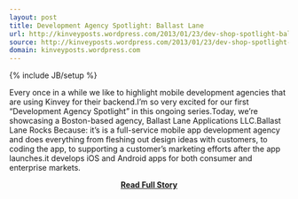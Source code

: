 ```yaml
---
layout: post
title: Development Agency Spotlight: Ballast Lane
url: http://kinveyposts.wordpress.com/2013/01/23/dev-shop-spotlight-ballast-lane/
source: http://kinveyposts.wordpress.com/2013/01/23/dev-shop-spotlight-ballast-lane/
domain: kinveyposts.wordpress.com
---
```

{% include JB/setup %}<p>Every once in a while we like to highlight mobile development agencies that are using Kinvey for their backend.I’m so very excited for our first “Development Agency Spotlight” in this ongoing series.Today, we’re showcasing a Boston-based agency, Ballast Lane Applications LLC.Ballast Lane Rocks Because:
 it’s is a full-service mobile app development agency and does everything from fleshing out design ideas with customers, to coding the app, to supporting a customer’s marketing efforts after the app launches.it develops iOS and Android apps for both consumer and enterprise markets.</p>
<center><p><a href="http://kinveyposts.wordpress.com/2013/01/23/dev-shop-spotlight-ballast-lane/" style='padding:25px; font-sze:18px; font-weight: bold;'>Read Full Story</a></p></center>
